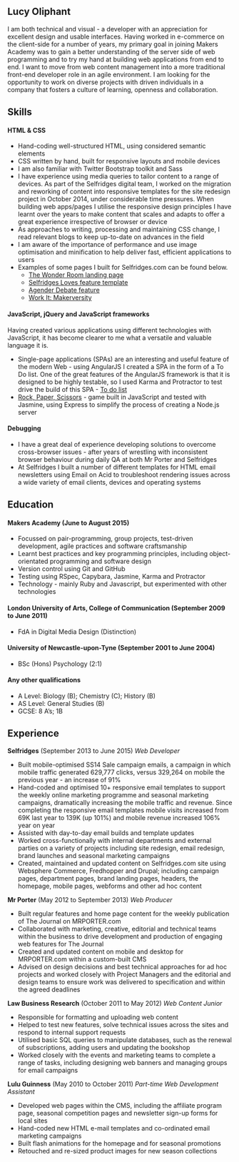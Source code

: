 ## Lucy Oliphant

I am both technical and visual - a developer with an appreciation for excellent design and usable interfaces. Having worked in e-commerce on the client-side for a number of years, my primary goal in joining Makers Academy was to gain a better understanding of the server side of web programming and to try my hand at building web applications from end to end. I want to move from web content management into a more traditional front-end developer role in an agile environment. I am looking for the opportunity to work on diverse projects with driven individuals in a company that fosters a culture of learning, openness and collaboration.




## Skills

#### HTML & CSS

* Hand-coding well-structured HTML, using considered semantic elements
* CSS written by hand, built for responsive layouts and mobile devices
* I am also familiar with Twitter Bootstrap toolkit and Sass
* I have experience using media queries to tailor content to a range of devices. As part of the Selfridges digital team, I worked on the migration and reworking of content into responsive templates for the site redesign project in October 2014, under considerable time pressures. When building web apps/pages I utilise the responsive design principles I have learnt over the years to make content that scales and adapts to offer a great experience irrespective of browser or device
* As approaches to writing, processing and maintaining CSS change, I read relevant blogs to keep up-to-date on advances in the field
* I am aware of the importance of performance and use image optimisation and minification to help deliver fast, efficient applications to users
* Examples of some pages I built for Selfridges.com can be found below.
  * [The Wonder Room landing page](http://www.selfridges.com/GB/en/cat/wonder-room/)
  * [Selfridges Loves feature template](http://www.selfridges.com/GB/en/content/article/selfridges-loves-agender)
  * [Agender Debate feature](http://www.selfridges.com/GB/en/content/article/agender-debate)
  * [Work It: Makerversity](http://www.selfridges.com/GB/en/content/work-it-makerversity)


#### JavaScript, jQuery and JavaScript frameworks

Having created various applications using different technologies with JavaScript, it has become clearer to me what a versatile and valuable language it is.

- Single-page applications (SPAs) are an interesting and useful feature of the modern Web - using AngularJS I created a SPA in the form of a To Do list. One of the great features of the AngularJS framework is that it is designed to be highly testable, so I used Karma and Protractor to test drive the build of this SPA - [To do list](https://github.com/lroliphant/todo_challenge)
- [Rock, Paper, Scissors](https://github.com/lroliphant/rps-js2) - game built in JavaScript and tested with Jasmine, using Express to simplify the process of creating a Node.js server


#### Debugging

- I have a great deal of experience developing solutions to overcome cross-browser issues - after years of wrestling with inconsistent browser behaviour during daily QA at both Mr Porter and Selfridges
- At Selfridges I built a number of different templates for HTML email newsletters using Email on Acid to troubleshoot rendering issues across a wide variety of email clients, devices and operating systems




## Education

#### Makers Academy (June to August 2015)

- Focussed on pair-programming, group projects, test-driven development, agile practices and software craftsmanship
- Learnt best practices and key programming principles, including object-orientated programming and software design
- Version control using Git and GitHub
- Testing using RSpec, Capybara, Jasmine, Karma and Protractor
- Technology - mainly Ruby and Javascript, but experimented with other technologies



#### London University of Arts, College of Communication (September 2009 to June 2011)

 - FdA in Digital Media Design (Distinction)


#### University of Newcastle-upon-Tyne (September 2001 to June 2004)

- BSc (Hons) Psychology (2:1)


#### Any other qualifications

- A Level: Biology (B); Chemistry (C); History (B)
- AS Level: General Studies (B)
- GCSE: 8 A’s; 1B




## Experience

**Selfridges** (September 2013 to June 2015)
*Web Developer*  

- Built mobile-optimised SS14 Sale campaign emails, a campaign in which mobile traffic generated 629,777 clicks, versus 329,264 on mobile the previous year - an increase of 91%
- Hand-coded and optimised 10+ responsive email templates to support the weekly online marketing programme and seasonal marketing campaigns, dramatically increasing the mobile traffic and revenue. Since completing the responsive email templates mobile visits increased from 69K last year to 139K (up 101%) and mobile revenue increased 106% year on year
- Assisted with day-to-day email builds and template updates
- Worked cross-functionally with internal departments and external parties on a variety of projects including site redesign, email redesign, brand launches and seasonal marketing campaigns
- Created, maintained and updated content on Selfridges.com site using Websphere Commerce, Fredhopper and Drupal; including campaign pages, department pages, brand landing pages, headers, the homepage, mobile pages, webforms and other ad hoc content


**Mr Porter** (May 2012 to September 2013)
*Web Producer*  

- Built regular features and home page content for the weekly publication of The Journal on MRPORTER.com
- Collaborated with marketing, creative, editorial and technical teams within the business to drive development and production of engaging web features for The Journal
- Created and updated content on mobile and desktop for MRPORTER.com within a custom-built CMS
- Advised on design decisions and best technical approaches for ad hoc projects and worked closely with Project Managers and the editorial and design teams to ensure work was delivered to specification and within the agreed deadlines


**Law Business Research** (October 2011 to May 2012)
*Web Content Junior*  

- Responsible for formatting and uploading web content
- Helped to test new features, solve technical issues across the sites and respond to internal support requests
- Utilised basic SQL queries to manipulate databases, such as the renewal of subscriptions, adding users and updating the bookshop
- Worked closely with the events and marketing teams to complete a range of tasks, including designing web banners and managing groups for email campaigns


**Lulu Guinness** (May 2010 to October 2011)
*Part-time Web Development Assistant*  

- Developed web pages within the CMS, including the affiliate program page, seasonal competition pages and newsletter sign-up forms for local sites
- Hand-coded new HTML e-mail templates and co-ordinated email marketing campaigns
- Built flash animations for the homepage and for seasonal promotions
- Retouched and re-sized product images for new season collections

